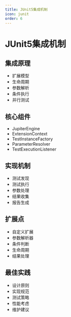 ```yaml
---
title: JUnit5集成机制
icon: junit
order: 6
---
```


# JUnit5集成机制

## 集成原理
- 扩展模型
- 生命周期
- 参数解析
- 条件执行
- 并行测试

## 核心组件
- JupiterEngine
- ExtensionContext
- TestInstanceFactory
- ParameterResolver
- TestExecutionListener

## 实现机制
- 测试发现
- 测试执行
- 参数处理
- 结果收集
- 报告生成

## 扩展点
- 自定义扩展
- 参数解析器
- 条件判断
- 生命周期
- 结果处理

## 最佳实践
- 设计原则
- 实现规范
- 测试策略
- 性能考虑
- 维护建议

